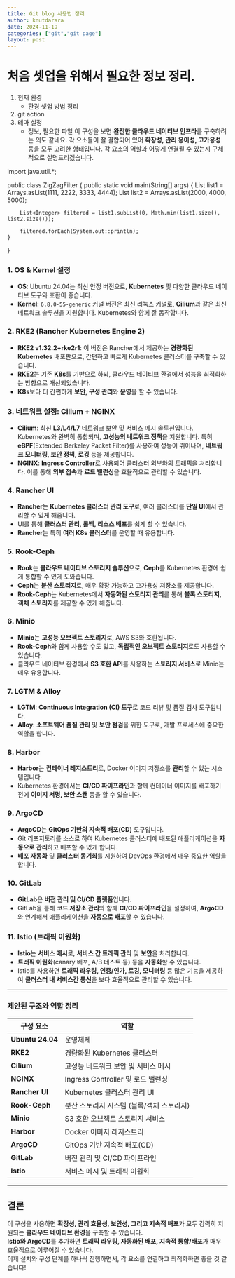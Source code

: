```yaml
---
title: Git blog 사용법 정리
author: knutdarara
date: 2024-11-19
categories: ["git","git page"]
layout: post
---
```

# 처음 셋업을 위해서 필요한 정보 정리.
1. 현재 환경
   - 환경 셋업 방법 정리
2. git action
3. 테마 설정
   - 정보, 필요한 파일
이 구성을 보면 **완전한 클라우드 네이티브 인프라**를 구축하려는 의도 같네요. 각 요소들이 잘 결합되어 있어 **확장성, 관리 용이성, 고가용성** 등을 모두 고려한 형태입니다. 각 요소의 역할과 어떻게 연결될 수 있는지 구체적으로 설명드리겠습니다.

import java.util.*;

public class ZigZagFilter {
    public static void main(String[] args) {
        List<Integer> list1 = Arrays.asList(1111, 2222, 3333, 4444);
        List<Integer> list2 = Arrays.asList(2000, 4000, 5000);

        List<Integer> filtered = list1.subList(0, Math.min(list1.size(), list2.size()));

        filtered.forEach(System.out::println);
    }
}

### 1. **OS & Kernel 설정**
   - **OS**: Ubuntu 24.04는 최신 안정 버전으로, **Kubernetes** 및 다양한 클라우드 네이티브 도구와 호환이 좋습니다.
   - **Kernel**: `6.8.0-55-generic` 커널 버전은 최신 리눅스 커널로, **Cilium**과 같은 최신 네트워크 솔루션을 지원합니다. Kubernetes와 함께 잘 동작합니다.

### 2. **RKE2 (Rancher Kubernetes Engine 2)**
   - **RKE2 v1.32.2+rke2r1**: 이 버전은 Rancher에서 제공하는 **경량화된 Kubernetes** 배포판으로, 간편하고 빠르게 Kubernetes 클러스터를 구축할 수 있습니다.
   - **RKE2**는 기존 **K8s**를 기반으로 하되, 클라우드 네이티브 환경에서 성능을 최적화하는 방향으로 개선되었습니다.  
   - **K8s**보다 더 간편하게 **보안, 구성 관리**와 **운영**을 할 수 있습니다.

### 3. **네트워크 설정: Cilium + NGINX**
   - **Cilium**: 최신 **L3/L4/L7** 네트워크 보안 및 서비스 메시 솔루션입니다. Kubernetes와 완벽히 통합되며, **고성능의 네트워크 정책**을 지원합니다. 특히 **eBPF**(Extended Berkeley Packet Filter)를 사용하여 성능이 뛰어나며, **네트워크 모니터링, 보안 정책, 로깅** 등을 제공합니다.
   - **NGINX**: **Ingress Controller**로 사용되어 클러스터 외부와의 트래픽을 처리합니다. 이를 통해 **외부 접속**과 **로드 밸런싱**을 효율적으로 관리할 수 있습니다.

### 4. **Rancher UI**
   - **Rancher**는 **Kubernetes 클러스터 관리 도구**로, 여러 클러스터를 **단일 UI**에서 관리할 수 있게 해줍니다.  
   - UI를 통해 **클러스터 관리, 롤백, 리소스 배포**를 쉽게 할 수 있습니다.  
   - **Rancher**는 특히 **여러 K8s 클러스터**를 운영할 때 유용합니다.

### 5. **Rook-Ceph**
   - **Rook**는 **클라우드 네이티브 스토리지 솔루션**으로, **Ceph**를 Kubernetes 환경에 쉽게 통합할 수 있게 도와줍니다.
   - **Ceph**는 **분산 스토리지**로, 매우 확장 가능하고 고가용성 저장소를 제공합니다.
   - **Rook-Ceph**는 Kubernetes에서 **자동화된 스토리지 관리**를 통해 **블록 스토리지, 객체 스토리지**를 제공할 수 있게 해줍니다.

### 6. **Minio**
   - **Minio**는 **고성능 오브젝트 스토리지**로, AWS S3와 호환됩니다.
   - **Rook-Ceph**와 함께 사용할 수도 있고, **독립적인 오브젝트 스토리지**로도 사용할 수 있습니다.
   - 클라우드 네이티브 환경에서 **S3 호환 API**를 사용하는 **스토리지 서비스**로 Minio는 매우 유용합니다.

### 7. **LGTM & Alloy**
   - **LGTM**: **Continuous Integration (CI) 도구**로 코드 리뷰 및 품질 검사 도구입니다.
   - **Alloy**: **소프트웨어 품질 관리** 및 **보안 점검**을 위한 도구로, 개발 프로세스에 중요한 역할을 합니다.

### 8. **Harbor**
   - **Harbor**는 **컨테이너 레지스트리**로, Docker 이미지 저장소를 **관리**할 수 있는 시스템입니다.
   - Kubernetes 환경에서는 **CI/CD 파이프라인**과 함께 컨테이너 이미지를 배포하기 전에 **이미지 서명, 보안 스캔** 등을 할 수 있습니다.

### 9. **ArgoCD**
   - **ArgoCD**는 **GitOps 기반의 지속적 배포(CD)** 도구입니다.  
   - Git 리포지토리를 소스로 하여 Kubernetes 클러스터에 배포된 애플리케이션을 **자동으로 관리**하고 배포할 수 있게 합니다.
   - **배포 자동화** 및 **클러스터 동기화**를 지원하여 DevOps 환경에서 매우 중요한 역할을 합니다.

### 10. **GitLab**
   - **GitLab**은 **버전 관리 및 CI/CD 플랫폼**입니다.  
   - GitLab을 통해 **코드 저장소 관리**와 함께 **CI/CD 파이프라인**을 설정하여, **ArgoCD**와 연계해서 애플리케이션을 **자동으로 배포**할 수 있습니다.

### 11. **Istio (트래픽 이원화)**
   - **Istio**는 **서비스 메시**로, **서비스 간 트래픽 관리** 및 **보안**을 처리합니다.
   - **트래픽 이원화**(canary 배포, A/B 테스트 등) 등을 **자동화**할 수 있습니다.
   - Istio를 사용하면 **트래픽 라우팅, 인증/인가, 로깅, 모니터링** 등 많은 기능을 제공하여 **클러스터 내 서비스간 통신**을 보다 효율적으로 관리할 수 있습니다.

---

### 제안된 구조와 역할 정리

| 구성 요소         | 역할                                      |
|------------------|-------------------------------------------|
| **Ubuntu 24.04**  | 운영체제                                   |
| **RKE2**          | 경량화된 Kubernetes 클러스터               |
| **Cilium**        | 고성능 네트워크 보안 및 서비스 메시       |
| **NGINX**         | Ingress Controller 및 로드 밸런싱         |
| **Rancher UI**    | Kubernetes 클러스터 관리 UI               |
| **Rook-Ceph**     | 분산 스토리지 시스템 (블록/객체 스토리지) |
| **Minio**         | S3 호환 오브젝트 스토리지 서비스         |
| **Harbor**        | Docker 이미지 레지스트리                  |
| **ArgoCD**        | GitOps 기반 지속적 배포(CD)               |
| **GitLab**        | 버전 관리 및 CI/CD 파이프라인             |
| **Istio**         | 서비스 메시 및 트래픽 이원화              |

---

## 결론
이 구성을 사용하면 **확장성, 관리 효율성, 보안성, 그리고 지속적 배포**가 모두 강력히 지원되는 **클라우드 네이티브 환경**을 구축할 수 있습니다.  
**Istio와 ArgoCD**를 추가하면 **트래픽 라우팅, 자동화된 배포, 지속적 통합/배포**가 매우 효율적으로 이루어질 수 있습니다.  
이제 설치와 구성 단계를 하나씩 진행하면서, 각 요소를 연결하고 최적화하면 좋을 것 같습니다!